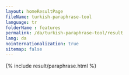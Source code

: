 ```yaml
---
layout: homeResultPage
fileName: turkish-paraphrase-tool
language: tr
folderName : features
permalink: /da/turkish-paraphrase-tool/result
lang: da
nointernationalization: true
sitemap: false
---
```

{% include result/paraphrase.html %}

<script src="/js/result/paraprashing.js" data-foldername="{{page.folderName}}" data-lang="{{page.lang}}"></script>
